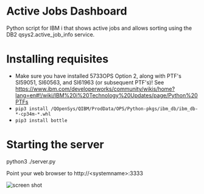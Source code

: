 # Active Jobs Dashboard
Python script for IBM i that shows active jobs and allows sorting
using the DB2 qsys2.active_job_info service.  

# Installing requisites
 - Make sure you have installed 5733OPS Option 2, along with PTF's SI59051, SI60563, and SI61963 (or subsequent PTF's)!
   See https://www.ibm.com/developerworks/community/wikis/home?lang=en#!/wiki/IBM%20i%20Technology%20Updates/page/Python%20PTFs
 - ```pip3 install /QOpenSys/QIBM/ProdData/OPS/Python-pkgs/ibm_db/ibm_db-*-cp34m-*.whl```
 - ```pip3 install bottle```

# Starting the server 
python3 ./server.py

Point your web browser to http://&lt;systemname&gt;:3333

![screen shot](https://raw.githubusercontent.com/Club-Seiden/python-for-IBM-i-examples/master/non-wheel/active-jobs-dashboard/screenshot.jpg)

